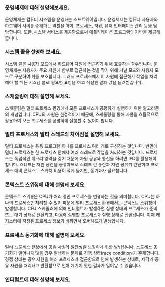 ### 운영체제에 대해 설명해보세요.
운영체제는 컴퓨터 시스템을 운영하는 소프트웨어입니다. 운영체제는 컴퓨터 사용자와 하드웨어 사이를 중개하는 역할을 하며, 프로세스, 자원, 유저 인터페이스 관리 등을 담당합니다. 또한, 시스템 서비스를 제공함으로써 애플리케이션 프로그램의 기반을 제공해 줍니다.

### 시스템 콜을 설명해 보세요.
시스템 콜은 사용자 모드에서 하드웨어 자원에 접근하기 위해 호출하는 함수입니다. 운영체제는 사용자가 주요 자원에 함부로 접근하는 것을 막기 위해 커널 모드와 사용자 모드로 구분하여 이를 보호합니다. 그래서 프로세스에서 이 자원에 접근해서 작업을 처리해야 할 때는 시스템 콜로 필요한 요청을 하고 적절한 결과 값을 돌려받습니다.

### 스케줄링에 대해 설명해 보세요.
스케줄링은 멀티 프로세스 환경에서 모든 프로세스가 공평하게 실행하기 위한 알고리즘의 개념입니다. CPU의 자원은 한정적이기 때문에, 스케줄링을 통해 자원을 효율적으로 활용하여 모든 프로세스를 공평하게 실행할 수 있어야 합니다.

### 멀티 프로세스와 멀티 스레드의 차이점을 설명해 보세요.
멀티 프로세스는 응용 프로그램 하나를 프로세스 여러 개로 구성하는 것입니다. 반면에 멀티 프로세스는 한 프로세스 안에서 여러 스레드로 작업을 처리하는 것입니다. 프로세스는 독립적인 메모리 영역을 갖기 때문에 자원 공유와 통신을 하려면 IPC를 활용해야 합니다. 스레드는 자원 공간을 공유하므로 스레드 간 통신과 자원 공유가 간단하고 프로세스 대비 콘텍스트 스위치 비용이 적게 들지만, 동기화가 필요합니다.

### 콘텍스트 스위칭에 대해 설명해 보세요.
콘텍스트 스위칭은 CPU가 처리 중인 프로세스를 변경하는 것을 의미합니다. CPU는 하나의 프로세스만 처리할 수 있기 때문에 멀티 프로세스 환경에서는 콘텍스트 스위칭이 발생합니다. CPU 스케줄러에 의해 인터럽트가 발생하면 실행 상태의 프로세스가 준비 또는 대기 상태로 전환되고, 다음에 실행할 프로세스가 실행 상태로 전환됩니다. 이때 레지스터에 저장된 프로세스 정보가 바뀌면서 오버헤드가 발생합니다.

### 프로세스 동기화에 대해 설명해 보세요.
멀티 프로세스 환경에서 공유 자원의 일관성을 보장하기 위한 방법입니다. 프로세스 동기화가 일어나지 않을 경우 발생하는 문제로 경쟁 상태(race condition)가 존재합니다. 경쟁 상태는 공유 자원을 여러 프로세스가 접근함으로 인해 발생하는 상태로, 제각기 공유 자원을 처리하고 반환함으로 인해 예기치 못한 결과가 일어날 수 있습니다.

### 인터럽트에 대해 설명해 보세요.
